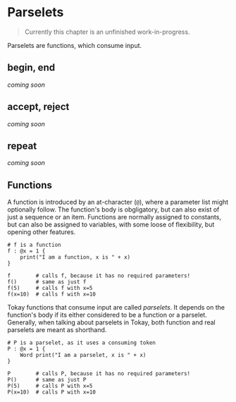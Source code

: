 # Parselets

> Currently this chapter is an unfinished work-in-progress.

Parselets are functions, which consume input.

## begin, end

*coming soon*

## accept, reject

*coming soon*

## repeat

*coming soon*


## Functions

A function is introduced by an at-character (`@`), where a parameter list might optionally follow. The function's body is obgligatory, but can also exist of just a sequence or an item. Functions are normally assigned to constants, but can also be assigned to variables, with some loose of flexibility, but opening other features.

```tokay
# f is a function
f : @x = 1 {
    print("I am a function, x is " + x)
}

f        # calls f, because it has no required parameters!
f()      # same as just f
f(5)     # calls f with x=5
f(x=10)  # calls f with x=10
```

Tokay functions that consume input are called *parselets*. It depends on the function's body if its either considered to be a function or a parselet. Generally, when talking about parselets in Tokay, both function and real parselets are meant as shorthand.

```tokay
# P is a parselet, as it uses a consuming token
P : @x = 1 {
    Word print("I am a parselet, x is " + x)
}

P        # calls P, because it has no required parameters!
P()      # same as just P
P(5)     # calls P with x=5
P(x=10)  # calls P with x=10
```
